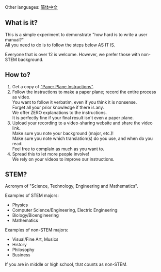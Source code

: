 Other languages: [简体中文](index-zh-HanS.html)

## What is it?

This is a simple experiment to demonstrate "how hard is to write a user manual?"   
All you need to do is to follow the steps below AS IT IS.  

Everyone that is over 12 is welcome. However, we prefer those with non-STEM background.

## How to?

  1. Get a copy of ["Paper Plane Instructions"][link-manual].
  2. Follow the instructions to make a paper plane; record the entire process as video.  
     You want to follow it verbatim, even if you think it is nonsense.  
     Forget all your prior knowledge if there is any.  
     We offer ZERO explanations to the instructions.  
     It is perfectly fine if your final result isn't even a paper plane.
  3. Upload your recording to a video-sharing website and share the video link.  
     Make sure you note your background (major, etc.)!    
     Make sure you note which translation(s) do you use, and when do you read.  
     Feel free to complain as much as you want to.
  4. Spread this to let more people involve!  
     We rely on your videos to improve our instructions.

## STEM?

Acronym of "Science, Technology, Engineering and Mathematics".  

Examples of STEM majors:

  - Physics
  - Computer Science/Engineering, Electric Engineering
  - Biology/Bioengineering
  - Mathematics

Examples of non-STEM majors:
  
  - Visual/Fine Art, Musics
  - History
  - Philosophy
  - Business

If you are in middle or high school, that counts as non-STEM.

[link-manual]: Instructions.md
